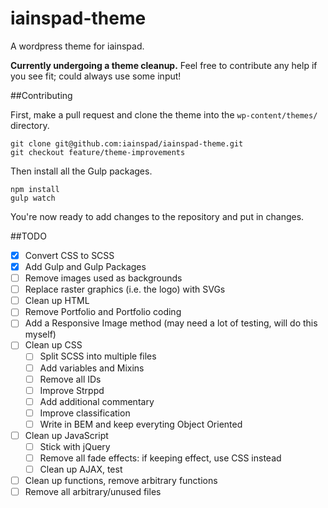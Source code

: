 iainspad-theme
==============

A wordpress theme for iainspad.

**Currently undergoing a theme cleanup.** Feel free to contribute any help if you see fit; could always use some input!

##Contributing

First, make a pull request and clone the theme into the `wp-content/themes/` directory.

```
git clone git@github.com:iainspad/iainspad-theme.git
git checkout feature/theme-improvements
```

Then install all the Gulp packages.

```
npm install
gulp watch
```

You're now ready to add changes to the repository and put in changes.

##TODO

- [x] Convert CSS to SCSS
- [x] Add Gulp and Gulp Packages
- [ ] Remove images used as backgrounds
- [ ] Replace raster graphics (i.e. the logo) with SVGs
- [ ] Clean up HTML
- [ ] Remove Portfolio and Portfolio coding
- [ ] Add a Responsive Image method (may need a lot of testing, will do this myself)
- [ ] Clean up CSS
	- [ ] Split SCSS into multiple files
	- [ ] Add variables and Mixins
	- [ ] Remove all IDs
	- [ ] Improve Strppd
	- [ ] Add additional commentary
	- [ ] Improve classification
	- [ ] Write in BEM and keep everyting Object Oriented
- [ ] Clean up JavaScript
	- [ ] Stick with jQuery
	- [ ] Remove all fade effects: if keeping effect, use CSS instead
	- [ ] Clean up AJAX, test
- [ ] Clean up functions, remove arbitrary functions
- [ ] Remove all arbitrary/unused files
